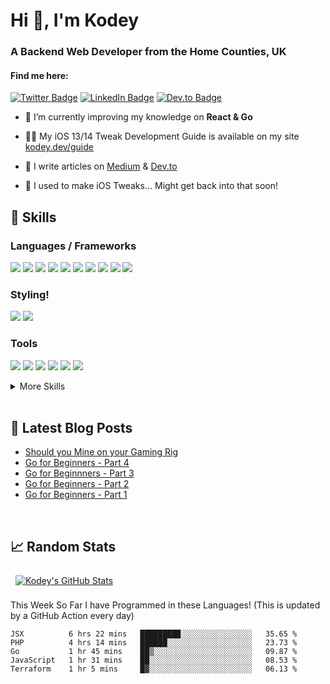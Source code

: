 <h1>Hi 👋, I'm Kodey</h1>
<h3>A Backend Web Developer from the Home Counties, UK</h3>
<h4>Find me here:</h4>

[![Twitter Badge](https://img.shields.io/badge/Twitter-Profile-informational?style=flat&logo=twitter&logoColor=white&color=1ABC9c)](https://twitter.com/ThomasKodey)
[![LinkedIn Badge](https://img.shields.io/badge/LinkedIn-Profile-informational?style=flat&logo=linkedin&logoColor=white&color=1abc9c)](https://www.linkedin.com/in/kodey-thomas-472682184/)
[![Dev.to Badge](https://img.shields.io/badge/Dev.to-Profile-informational?style=flat&logo=DEV.TO&logoColor=white&color=1abc9c)](https://dev.to/kodeythomas)

- 🌱 I’m currently improving my knowledge on **React & Go**

- 👨‍💻 My iOS 13/14 Tweak Development Guide is available on my site [kodey.dev/guide](https://kodey.dev/guide)

- 📝 I write articles on [Medium](https://kodeythomas.medium.com) & [Dev.to](https://dev.to/kodeythomas)

- 💬 I used to make iOS Tweaks... Might get back into that soon!

## 💼 Skills

### Languages / Frameworks

![](https://img.shields.io/badge/JavaScript-informational?style=flat&logo=JavaScript&logoColor=white&color=1abc9c)
![](https://img.shields.io/badge/TypeScript-informational?style=flat&logo=TypeScript&logoColor=white&color=1abc9c)
![](https://img.shields.io/badge/React-informational?style=flat&logo=react&logoColor=white&color=1abc9c)
![](https://img.shields.io/badge/Objective-C?style=flat&logo=C&logoColor=white&color=1abc9c)
![](https://img.shields.io/badge/NodeJS-informational?style=flat&logo=nodeJs&logoColor=white&color=1abc9c)
![](https://img.shields.io/badge/Go-informational?style=flat&logo=Go&logoColor=white&color=1abc9c)
![](https://img.shields.io/badge/PHP-informational?style=flat&logo=php&logoColor=white&color=1abc9c)
![](https://img.shields.io/badge/Yii2-informational?style=flat&logo=Yii2&logoColor=white&color=1abc9c)
![](https://img.shields.io/badge/NextJs-informational?style=flat&logo=next-js&color=1abc9c)
![](https://img.shields.io/badge/MySQL-informational?style=flat&logo=MySQL&color=1abc9c)

### Styling!

![](https://img.shields.io/badge/CSS3-informational?style=flat&logo=css3&logoColor=white&color=1abc9c)
![](https://img.shields.io/badge/Sass-informational?style=flat&logo=Sass&logoColor=white&color=1abc9c)


### Tools

![](https://img.shields.io/badge/NPM-informational?style=flat&logo=npm&logoColor=white&color=1abc9c)
![](https://img.shields.io/badge/Gulp-informational?style=flat&logo=gulp&logoColor=white&color=1abc9c)
![](https://img.shields.io/badge/Webpack-informational?style=flat&logo=webpack&logoColor=white&color=1abc9c)
![](https://img.shields.io/badge/AWS-informational?style=flat&logo=amazon-aws&logoColor=white&color=1Abc9c)
![](https://img.shields.io/badge/Postman-informational?style=flat&logo=Postman&logoColor=white&color=1Abc9c)
![](https://img.shields.io/badge/Swagger-informational?style=flat&logo=Swagger&logoColor=white&color=1Abc9c)

<details>
<summary>More Skills</summary>
<br>

![](https://img.shields.io/badge/MongoDB-informational?style=flat&logo=MongoDB&logoColor=white&color=1abc9c)
![](https://img.shields.io/badge/GitHub-informational?style=flat&logo=GitHub&logoColor=white&color=1abc9c)
![](https://img.shields.io/badge/Apache-informational?style=flat&logo=Apache&logoColor=white&color=1abc9c)
![](https://img.shields.io/badge/Linux-informational?style=flat&logo=linux&logoColor=white&color=1abc9c)

</details>

<br>

## 📩 Latest Blog Posts
- [Should you Mine on your Gaming Rig](https://kodeythomas.medium.com/should-you-mine-on-your-gaming-rig-8352cccb6b02)
- [Go for Beginners - Part 4](https://kodeythomas.medium.com/learning-go-part-4-fad5ef3379e6)
- [Go for Beginnners - Part 3](https://kodeythomas.medium.com/learning-go-part-3-c4b69a92a4cf)
- [Go for Beginners - Part 2](https://kodeythomas.medium.com/learning-go-part-2-1e3c8180e6ef)
- [Go for Beginners - Part 1](https://kodeythomas.medium.com/learning-go-part-1-bc16adfca0cd6)


<br>

## &#x1f4c8; Random Stats

<a href="https://github.com/KodeyThomas">
   <img align="center" style="margin:0.5rem" src="https://github-readme-stats.vercel.app/api?username=KodeyThomas&show_icons=true&line_height=27&count_private=true&title_color=ffffff&text_color=c9cacc&icon_color=4AB097&bg_color=1A2B34" alt="Kodey's GitHub Stats" />
</a>

This Week So Far I have Programmed in these Languages! (This is updated by a GitHub Action every day)
<!--START_SECTION:waka-->
```text
JSX          6 hrs 22 mins   █████████░░░░░░░░░░░░░░░░   35.65 % 
PHP          4 hrs 14 mins   ██████░░░░░░░░░░░░░░░░░░░   23.73 % 
Go           1 hr 45 mins    ██▒░░░░░░░░░░░░░░░░░░░░░░   09.87 % 
JavaScript   1 hr 31 mins    ██░░░░░░░░░░░░░░░░░░░░░░░   08.53 % 
Terraform    1 hr 5 mins     █▓░░░░░░░░░░░░░░░░░░░░░░░   06.13 % 
```
<!--END_SECTION:waka-->
